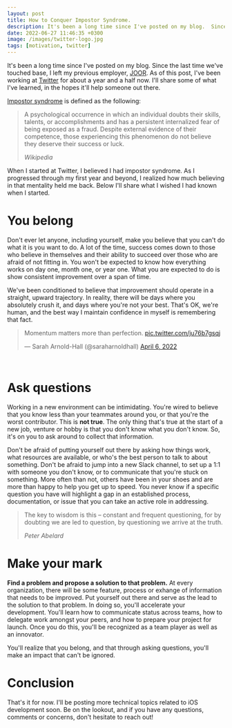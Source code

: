 ```yaml
---
layout: post
title: How to Conquer Impostor Syndrome.
description: It's been a long time since I've posted on my blog.  Since the last ti...
date: 2022-06-27 11:46:35 +0300
image: /images/twitter-logo.jpg
tags: [motivation, twitter]
---
```


It's been a long time since I've posted on my blog. Since the last time we've touched base, I left my previous employer, [JOOR](https://www.joor.com/). As of this post, I've been working at [Twitter](https://twitter.com/home) for about a year and a half now. I'll share some of what I've learned, in the hopes it'll help someone out there. 

[Impostor syndrome](https://en.wikipedia.org/wiki/Impostor_syndrome) is defined as the following:

>A psychological occurrence in which an individual doubts their skills, talents, or accomplishments and has a persistent internalized fear of being exposed as a fraud. Despite external evidence of their competence, those experiencing this phenomenon do not believe they deserve their success or luck.
>
><cite>Wikipedia</cite>

When I started at Twitter, I believed I had impostor syndrome. As I progressed through my first year and beyond, I realized how much believing in that mentality held me back. Below I'll share what I wished I had known when I started.

#  You belong

Don't ever let anyone, including yourself, make you believe that you can't do what it is you want to do. A lot of the time, success comes down to those who believe in themselves and their ability to succeed over those who are afraid of not fitting in. You won't be expected to know how everything works on day one, month one, or year one. What you are expected to do is show consistent improvement over a span of time.

We've been conditioned to believe that improvement should operate in a straight, upward trajectory. In reality, there will be days where you absolutely crush it, and days where you're not your best. That's OK, we're human, and the best way I maintain confidence in myself is remembering that fact.

<blockquote class="twitter-tweet"><p lang="en" dir="ltr">Momentum matters more than perfection. <a href="https://t.co/ju76b7gsqj">pic.twitter.com/ju76b7gsqj</a></p>&mdash; Sarah Arnold-Hall (@saraharnoldhall) <a href="https://twitter.com/saraharnoldhall/status/1511503387984285696?ref_src=twsrc%5Etfw">April 6, 2022</a></blockquote> <script async src="https://platform.twitter.com/widgets.js" charset="utf-8"></script><br>

# Ask questions

Working in a new environment can be intimidating. You're wired to believe that you know less than your teammates around you, or that you're the worst contributor. This is **not true**. The only thing that's true at the start of a new job, venture or hobby is that you don't know what you don't know. So, it's on you to ask around to collect that information.

 Don't be afraid of putting yourself out there by asking how things work, what resources are available, or who's the best person to talk to about something. Don't be afraid to jump into a new Slack channel, to set up a 1:1 with someone you don't know, or to communicate that you're stuck on something. More often than not, others have been in your shoes and are more than happy to help you get up to speed. 
 You never know if a specific question you have will highlight a gap in an established process, documentation, or issue that you can take an active role in addressing.

> The key to wisdom is this – constant and frequent questioning, for by doubting we are led to question, by questioning we arrive at the truth.
>
> <cite>Peter Abelard</cite>

# Make your mark

**Find a problem and propose a solution to that problem.** At every organization, there will be some feature, process or exhange of information that needs to be improved. Put yourself out there and serve as the lead to the solution to that problem. In doing so, you'll accelerate your development. You'll learn how to communicate status across teams, how to delegate work amongst your peers, and how to prepare your project for launch. Once you do this, you'll be recognized as a team player as well as an innovator. 

You'll realize that you belong, and that through asking questions, you'll make an impact that can't be ignored.

# Conclusion

That's it for now. I'll be posting more technical topics related to iOS development soon. Be on the lookout, and if you have any questions, comments or concerns, don't hesitate to reach out!
